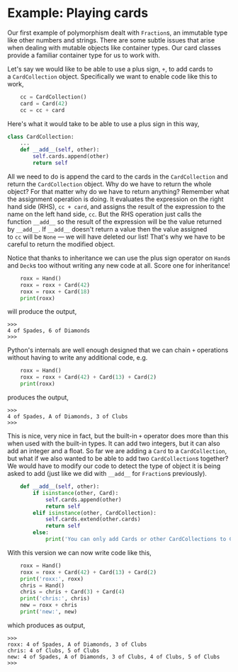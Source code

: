 # Example: Playing cards

Our first example of polymorphism dealt with `Fraction`s, an immutable
type like other numbers and strings. There are some subtle issues that
arise when dealing with mutable objects like container types. Our card
classes provide a familiar container type for us to work with.

Let's say we would like to be able to use a plus sign, `+`, to add
cards to a `CardCollection` object. Specifically we want to enable code
like this to work,

```python
    cc = CardCollection()
    card = Card(42)
    cc = cc + card
```

Here's what it would take to be able to use a plus sign in this way,

```python
class CardCollection:
    ...
    def __add__(self, other):
        self.cards.append(other)
        return self
```

All we need to do is append the card to the cards in
the `CardCollection` and return the `CardCollection` object. Why do we
have to return the whole object? For that matter why do we have to
return anything? Remember what the assignment operation is doing. It
evaluates the expression on the right hand side (RHS), `cc + card`, and
assigns the result of the expression to the name on the left hand
side, `cc`. But the RHS operation just calls the function `__add__` so
the result of the expression will be the value returned by `__add__`.
If `__add__` doesn't return a value then the value assigned
to `cc` will be `None` — we will have deleted our list! That's why we
have to be careful to return the modified object.

Notice that thanks to inheritance we can use the plus sign operator
on `Hand`s and `Deck`s too without writing any new code at all. Score
one for inheritance!

```python
    roxx = Hand()
    roxx = roxx + Card(42)
    roxx = roxx + Card(18)
    print(roxx)
```

will produce the output,

```plaintext
>>>
4 of Spades, 6 of Diamonds
>>>
```

Python's internals are well enough designed that we can
chain `+` operations without having to write any additional code, e.g.

```python
    roxx = Hand()
    roxx = roxx + Card(42) + Card(13) + Card(2)
    print(roxx)
```

produces the output,

```plaintext
>>>
4 of Spades, A of Diamonds, 3 of Clubs
>>> 
```

This is nice, very nice in fact, but the built-in `+` operator does more
than this when used with the built-in types. It can add two integers,
but it can also add an integer and a float. So far we are adding
a `Card` to a `CardCollection`, but what if we also wanted to be able to
add two `CardCollection`s together? We would have to modify our code to
detect the type of object it is being asked to add (just like we did
with `__add__` for `Fraction`s previously).

```python
    def __add__(self, other):
        if isinstance(other, Card):
            self.cards.append(other)
            return self
        elif isinstance(other, CardCollection):
            self.cards.extend(other.cards)
            return self
        else:
            print('You can only add Cards or other CardCollections to CardCollections!')
```

With this version we can now write code like this,

```python
    roxx = Hand()
    roxx = roxx + Card(42) + Card(13) + Card(2)
    print('roxx:', roxx)
    chris = Hand()
    chris = chris + Card(3) + Card(4)
    print('chris:', chris)
    new = roxx + chris
    print('new:', new)
```

which produces as output,

```plaintext
>>>
roxx: 4 of Spades, A of Diamonds, 3 of Clubs
chris: 4 of Clubs, 5 of Clubs
new: 4 of Spades, A of Diamonds, 3 of Clubs, 4 of Clubs, 5 of Clubs
>>> 
```